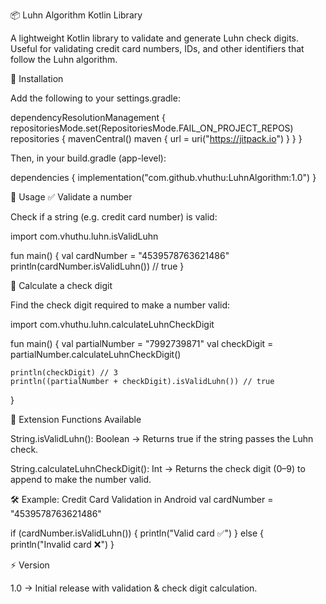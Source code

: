 📦 Luhn Algorithm Kotlin Library

A lightweight Kotlin library to validate and generate Luhn check digits.
Useful for validating credit card numbers, IDs, and other identifiers that follow the Luhn algorithm.

🚀 Installation

Add the following to your settings.gradle:

dependencyResolutionManagement {
    repositoriesMode.set(RepositoriesMode.FAIL_ON_PROJECT_REPOS)
    repositories {
        mavenCentral()
        maven { url = uri("https://jitpack.io") }
    }
}


Then, in your build.gradle (app-level):

dependencies {
    implementation("com.github.vhuthu:LuhnAlgorithm:1.0")
}

📖 Usage
✅ Validate a number

Check if a string (e.g. credit card number) is valid:

import com.vhuthu.luhn.isValidLuhn

fun main() {
    val cardNumber = "4539578763621486"
    println(cardNumber.isValidLuhn()) // true
}

🔢 Calculate a check digit

Find the check digit required to make a number valid:

import com.vhuthu.luhn.calculateLuhnCheckDigit

fun main() {
    val partialNumber = "7992739871"
    val checkDigit = partialNumber.calculateLuhnCheckDigit()

    println(checkDigit) // 3
    println((partialNumber + checkDigit).isValidLuhn()) // true
}

📌 Extension Functions Available

String.isValidLuhn(): Boolean
→ Returns true if the string passes the Luhn check.

String.calculateLuhnCheckDigit(): Int
→ Returns the check digit (0–9) to append to make the number valid.

🛠 Example: Credit Card Validation in Android
val cardNumber = "4539578763621486"

if (cardNumber.isValidLuhn()) {
    println("Valid card ✅")
} else {
    println("Invalid card ❌")
}

⚡ Version

1.0 → Initial release with validation & check digit calculation.
